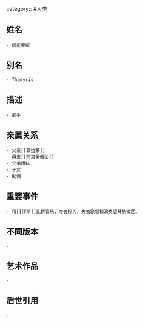 category:: #人类
## 姓名
	- 塔密里斯
## 别名
	- Thamyris
## 描述
	- 歌手
## 亲属关系
	- 父亲[[菲拉蒙]]
	- 母亲[[阿耳癸俄珀]]
	- 兄弟姐妹
	- 子女
	- 配偶
## 重要事件
	- 和[[缪斯]]比拼音乐，夺去视力、失去歌喉和演奏竖琴的技艺。
## 不同版本
	-
## 艺术作品
	-
## 后世引用
	-
